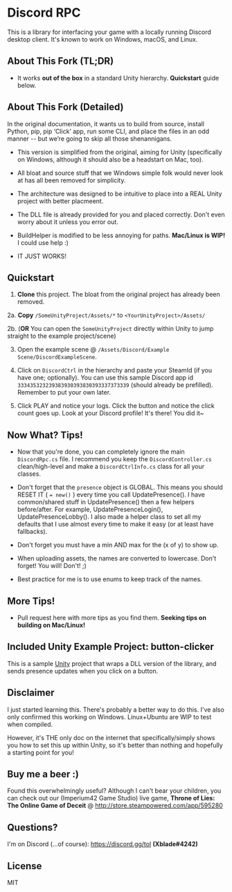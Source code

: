# Discord RPC

This is a library for interfacing your game with a locally running Discord desktop client. It's known to work on Windows, macOS, and Linux. 

## About This Fork (TL;DR)

* It works **out of the box** in a standard Unity hierarchy. **Quickstart** guide below.

## About This Fork (Detailed)

In the original documentation, it wants us to build from source, install Python, pip, pip ‘Click’ app, run some CLI, and place the files in an odd manner -- but we’re going to skip all those shenannigans.

* This version is simplified from the original, aiming for Unity (specifically on Windows, although it should also be a headstart on Mac, too). 

* All bloat and source stuff that we Windows simple folk would never look at has all been removed for simplicity.

* The architecture was designed to be intuitive to place into a REAL Unity project with better placmeent.

* The DLL file is already provided for you and placed correctly. Don't even worry about it unless you error out.

* BuildHelper is modified to be less annoying for paths. **Mac/Linux is WIP!** I could use help :)

* IT JUST WORKS!

## Quickstart

1. **Clone** this project. The bloat from the original project has already been removed.
 
2a. **Copy** `/SomeUnityProject/Assets/*` to `<YourUnityProject>/Assets/`

2b. (**OR** You can open the `SomeUnityProject` directly within Unity to jump straight to the example project/scene)

3. Open the example scene @ `/Assets/Discord/Example Scene/DiscordExampleScene`.

4. Click on `DiscordCtrl` in the hierarchy and paste your SteamId (if you have one; optionally). You can use this sample Discord app id `333435323239383930393830393337373339` (should already be prefilled). Remember to put your own later.

5. Click PLAY and notice your logs. Click the button and notice the click count goes up. Look at your Discord profile! It's there! You did it~

## Now What? Tips!

* Now that you're done, you can completely ignore the main `DiscordRpc.cs` file. I recommend you keep the `DiscordController.cs` clean/high-level and make a `DiscordCtrlInfo.cs` class for all your classes.

* Don't forget that the `presence` object is GLOBAL. This means you should RESET IT ( `= new()` ) every time you call UpdatePresence(). I have common/shared stuff in UpdatePresence() then a few helpers before/after. For example, UpdatePresenceLogin(), UpdatePresenceLobby(). I also made a helper class to set all my defaults that I use almost every time to make it easy (or at least have fallbacks).

* Don't forget you must have a min AND max for the (x of y) to show up.

* When uploading assets, the names are converted to lowercase. Don't forget! You will! Don't! ;) 

* Best practice for me is to use enums to keep track of the names.

## More Tips!

* Pull request here with more tips as you find them. **Seeking tips on building on Mac/Linux!**

## Included Unity Example Project: button-clicker

This is a sample [Unity](https://unity3d.com/) project that wraps a DLL version of the library, and sends presence updates when you click on a button.

## Disclaimer

I just started learning this. There's probably a better way to do this. I've also only confirmed this working on Windows. Linux+Ubuntu are WIP to test when compiled.

However, it's THE only doc on the internet that specifically/simply shows you how to set this up within Unity, so it's better than nothing and hopefully a starting point for you!

## Buy me a beer :)

Found this overwhelmingly useful? Although I can't bear your children, you can check out our (Imperium42 Game Studio) live game, **Throne of Lies: The Online Game of Deceit** @ http://store.steampowered.com/app/595280

## Questions?

I'm on Discord (...of course): https://discord.gg/tol **(Xblade#4242)**

## License

MIT